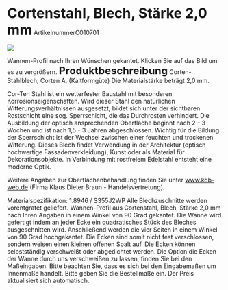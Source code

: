 <span style="font-size:24pt;color:#000ff;"><b>Cortenstahl, Blech, Stärke 2,0 mm</b></span> 
<span style="color:#000ff;">ArtikelnummerC010701</span> 

![](wprofil.jpg)


<span style="color:#000ff;">Wannen-Profil nach Ihren Wünschen gekantet.</span>
<span style="color:#000ff;">Klicken Sie auf das Bild um es zu vergrößern.</span>
<span style="font-size:18pt;color:#000ff;"><b>Produktbeschreibung</b></span>
<span style="color:#000ff;">Corten-Stahlblech, Corten A, (Kaltformgüte) Die Materialstärke beträgt 2,0 mm.</span>

<span style="color:#000ff;">Cor-Ten Stahl ist ein wetterfester Baustahl mit besonderen Korrosionseigenschaften.</span>
<span style="color:#000ff;">Wird dieser Stahl den natürlichen Witterungsverhältnissen ausgesetzt, bildet sich unter der sichtbaren Rostschicht eine sog. Sperrschicht, die das Durchrosten verhindert. Die Ausbildung der optisch ansprechenden Oberfläche beginnt nach 2 - 3 Wochen und ist nach 1,5 - 3 Jahren abgeschlossen. Wichtig für die Bildung der Sperrschicht ist der Wechsel zwischen einer feuchten und trockenen Witterung.</span>
<span style="color:#000ff;">Dieses Blech findet Verwendung in der Architektur (optisch hochwertige Fassadenverkleidung), Kunst oder als Material für Dekorationsobjekte. In Verbindung mit rostfreiem Edelstahl entsteht eine moderne Optik.</span> 

<span style="color:#000ff;">Weitere Angaben zur Oberflächenbehandlung finden Sie unter www.kdb-web.de (Firma Klaus Dieter Braun - Handelsvertretung).</span>

<span style="color:#000ff;">Materialspezifikation: 1.8946 / S355J2WP</span>
<span style="color:#000ff;">Alle Blechzuschnitte werden vorentgratet geliefert.</span> 
<span style="color:#000ff;">Wannen-Profil aus Cortenstahl, Blech, Stärke 2,0 mm nach Ihren Angaben in einem Winkel von 90 Grad gekantet. Die Wanne wird gefertigt indem an jeder Ecke ein quadratisches Stück des Bleches ausgeschnitten wird. Anschließend werden die vier Seiten in einem Winkel von 90 Grad hochgekantet. Die Ecken sind somit nicht fest verschlossen, sondern weisen einen kleinen offenen Spalt auf. Die Ecken können selbstständig verschweißt oder abgedichtet werden. Die Option die Ecken der Wanne durch uns verschweißen zu lassen, finden Sie bei den Maßeingaben. Bitte beachten Sie, dass es sich bei den Eingabemaßen um Innenmaße handelt.</span> 
<span style="color:#000ff;">Bitte geben Sie die Bestellmaße ein. Der Preis aktualisiert sich automatisch.</span>